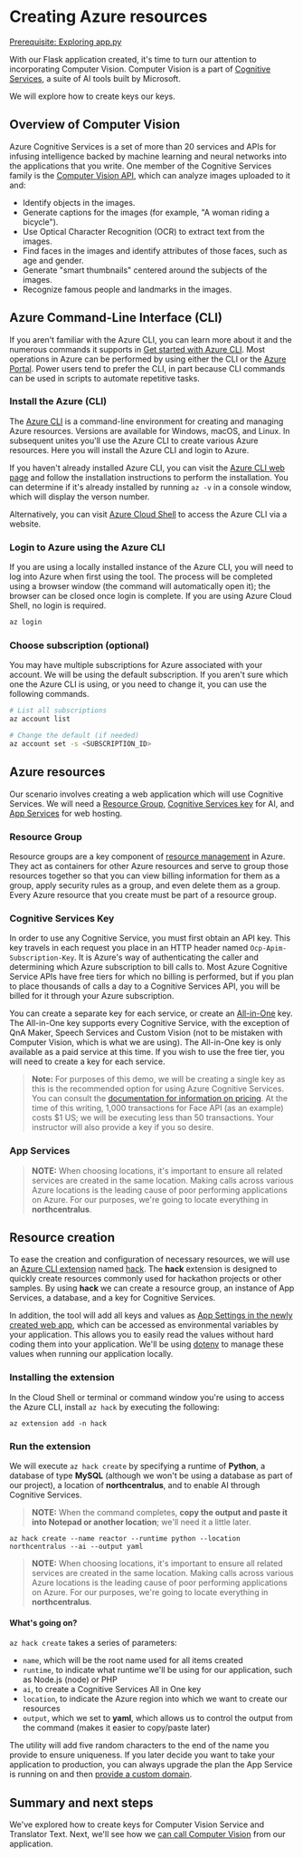 # Creating Azure resources

[Prerequisite: Exploring app.py](./explore-app-py.md)

With our Flask application created, it's time to turn our attention to incorporating Computer Vision. Computer Vision is a part of [Cognitive Services](https://azure.microsoft.com/services/cognitive-services), a suite of AI tools built by Microsoft.

We will explore how to create keys our keys.

## Overview of Computer Vision

Azure Cognitive Services is a set of more than 20 services and APIs for infusing intelligence backed by machine learning and neural networks into the applications that you write. One member of the Cognitive Services family is the [Computer Vision API](https://azure.microsoft.com/services/cognitive-services/computer-vision/), which can analyze images uploaded to it and:

- Identify objects in the images.
- Generate captions for the images (for example, "A woman riding a bicycle").
- Use Optical Character Recognition (OCR) to extract text from the images.
- Find faces in the images and identify attributes of those faces, such as age and gender.
- Generate "smart thumbnails" centered around the subjects of the images.
- Recognize famous people and landmarks in the images.

## Azure Command-Line Interface (CLI)

If you aren't familiar with the Azure CLI, you can learn more about it and the numerous commands it supports in [Get started with Azure CLI](https://docs.microsoft.com/cli/azure/get-started-with-azure-cli?view=azure-cli-latest). Most operations in Azure can be performed by using either the CLI or the [Azure Portal](https://portal.azure.com). Power users tend to prefer the CLI, in part because CLI commands can be used in scripts to automate repetitive tasks.

### Install the Azure (CLI)

The [Azure CLI](https://docs.microsoft.com/cli/azure/get-started-with-azure-cli?view=azure-cli-latest) is a command-line environment for creating and managing Azure resources. Versions are available for Windows, macOS, and Linux. In subsequent unites you'll use the Azure CLI to create various Azure resources. Here you will install the Azure CLI and login to Azure.

If you haven't already installed Azure CLI, you can visit the [Azure CLI web page](https://docs.microsoft.com/cli/azure/install-azure-cli?view=azure-cli-latest) and follow the installation instructions to perform the installation. You can determine if it's already installed by running `az -v` in a console window, which will display the verson number.

Alternatively, you can visit [Azure Cloud Shell](https://shell.azure.com) to access the Azure CLI via a website.

### Login to Azure using the Azure CLI

If you are using a locally installed instance of the Azure CLI, you will need to log into Azure when first using the tool. The process will be completed using a browser window (the command will automatically open it); the browser can be closed once login is complete. If you are using Azure Cloud Shell, no login is required.

``` bash
az login
```

### Choose subscription (optional)

You may have multiple subscriptions for Azure associated with your account. We will be using the default subscription. If you aren't sure which one the Azure CLI is using, or you need to change it, you can use the following commands.

``` bash
# List all subscriptions
az account list

# Change the default (if needed)
az account set -s <SUBSCRIPTION_ID>
```

## Azure resources

Our scenario involves creating a web application which will use Cognitive Services. We will need a [Resource Group](#resource-group), [Cognitive Services key](#cognitive-services-key) for AI, and [App Services](#app-services) for web hosting.

### Resource Group

Resource groups are a key component of [resource management](https://docs.microsoft.com/azure/azure-resource-manager/resource-group-overview) in Azure. They act as containers for other Azure resources and serve to group those resources together so that you can view billing information for them as a group, apply security rules as a group, and even delete them as a group. Every Azure resource that you create must be part of a resource group.

### Cognitive Services Key

In order to use any Cognitive Service, you must first obtain an API key. This key travels in each request you place in an HTTP header named `Ocp-Apim-Subscription-Key`. It is Azure's way of authenticating the caller and determining which Azure subscription to bill calls to. Most Azure Cognitive Service APIs have free tiers for which no billing is performed, but if you plan to place thousands of calls a day to a Cognitive Services API, you will be billed for it through your Azure subscription.

You can create a separate key for each service, or create an [All-in-One](https://portal.azure.com/#create/Microsoft.CognitiveServicesAllInOne) key. The All-in-One key supports every Cognitive Service, with the exception of QnA Maker, Speech Services and Custom Vision (not to be mistaken with Computer Vision, which is what we are using). The All-in-One key is only available as a paid service at this time. If you wish to use the free tier, you will need to create a key for each service.

> **Note:** For purposes of this demo, we will be creating a single key as this is the recommended option for using Azure Cognitive Services. You can consult the [documentation for information on pricing](https://azure.microsoft.com/pricing/details/cognitive-services/). At the time of this writing, 1,000 transactions for Face API (as an example) costs $1 US; we will be executing less than 50 transactions. Your instructor will also provide a key if you so desire.

### App Services

> **NOTE:** When choosing locations, it's important to ensure all related services are created in the same location. Making calls across various Azure locations is the leading cause of poor performing applications on Azure. For our purposes, we're going to locate everything in **northcentralus**.

## Resource creation

To ease the creation and configuration of necessary resources, we will use an [Azure CLI extension](https://docs.microsoft.com/cli/azure/azure-cli-extensions-overview?view=azure-cli-latest) named [hack](https://github.com/microsoft/hackwithazure/blob/master/az-hack.md). The **hack** extension is designed to quickly create resources commonly used for hackathon projects or other samples. By using **hack** we can create a resource group, an instance of App Services, a database, and a key for Cognitive Services.

In addition, the tool will add all keys and values as [App Settings in the newly created web app](https://docs.microsoft.com/azure/app-service/configure-common), which can be accessed as environmental variables by your application. This allows you to easily read the values without hard coding them into your application. We'll be using [dotenv](https://github.com/theskumar/python-dotenv) to manage these values when running our application locally.

### Installing the extension

In the Cloud Shell or terminal or command window you're using to access the Azure CLI, install `az hack` by executing the following:

``` terminal
az extension add -n hack
```

### Run the extension

We will execute `az hack create` by specifying a runtime of **Python**, a database of type **MySQL** (although we won't be using a database as part of our project), a location of **northcentralus**, and to enable AI through Cognitive Services. 

> **NOTE:** When the command completes, **copy the output and paste it into Notepad or another location**; we'll need it a little later.

``` terminal
az hack create --name reactor --runtime python --location northcentralus --ai --output yaml
```

> **NOTE:** When choosing locations, it's important to ensure all related services are created in the same location. Making calls across various Azure locations is the leading cause of poor performing applications on Azure. For our purposes, we're going to locate everything in **northcentralus**.

#### What's going on?

`az hack create` takes a series of parameters:

- `name`, which will be the root name used for all items created
- `runtime`, to indicate what runtime we'll be using for our application, such as Node.js (node) or PHP
- `ai`, to create a Cognitive Services All in One key
- `location`, to indicate the Azure region into which we want to create our resources
- `output`, which we set to **yaml**, which allows us to control the output from the command (makes it easier to copy/paste later)

The utility will add five random characters to the end of the name you provide to ensure uniqueness. If you later decide you want to take your application to production, you can always upgrade the plan the App Service is running on and then [provide a custom domain](https://docs.microsoft.com/Azure/app-service/app-service-web-tutorial-custom-domain).

## Summary and next steps

We've explored how to create keys for Computer Vision Service and Translator Text. Next, we'll see how we [can call Computer Vision](./computer-vision.md) from our application.

